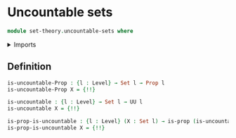 # Uncountable sets

```agda
module set-theory.uncountable-sets where
```

<details><summary>Imports</summary>

```agda
open import foundation.negation
open import foundation.propositions
open import foundation.sets
open import foundation.universe-levels

open import set-theory.countable-sets
```

</details>

## Definition

```agda
is-uncountable-Prop : {l : Level} → Set l → Prop l
is-uncountable-Prop X = {!!}

is-uncountable : {l : Level} → Set l → UU l
is-uncountable X = {!!}

is-prop-is-uncountable : {l : Level} (X : Set l) → is-prop (is-uncountable X)
is-prop-is-uncountable X = {!!}
```
